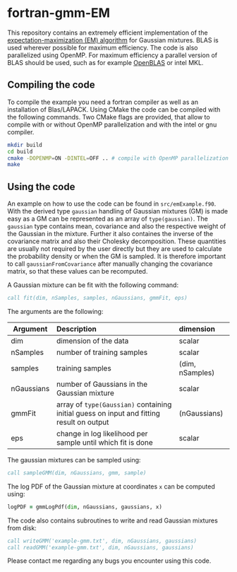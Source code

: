 

# fortran-gmm-EM

This repository contains an extremely efficient implementation of the [expectation-maximization (EM) algorithm](https://en.wikipedia.org/wiki/Expectation%E2%80%93maximization_algorithm) for Gaussian mixtures. 
BLAS is used wherever possible for maximum efficiency.
The code is also parallelized using OpenMP. For maximum efficiency a parallel version of BLAS should be used, such as for example [OpenBLAS](https://www.openblas.net/) or intel MKL.

## Compiling the code

To compile the example you need a fortran compiler as well as an installation of Blas/LAPACK. 
Using CMake the code can be compiled with the following commands.
Two CMake flags are provided, that allow to compile with or without OpenMP parallelization and with the intel or gnu compiler.

```bash
mkdir build
cd build
cmake -DOPENMP=ON -DINTEL=OFF .. # compile with OpenMP parallelization and gfortran
make
```


## Using the code

An example on how to use the code can be found in `src/emExample.f90`. 
With the derived type `gaussian` handling of Gaussian mixtures (GM) is made easy as a GM can be represented as an array of `type(gaussian)`. 
The `gaussian` type contains mean, covariance and also the respective weight of the Gaussian in the mixture. 
Further it also containes the inverse of the covariance matrix and also their Cholesky decomposition. These quantities are usually not required by the user directly but they are used to calculate the probability density or when the GM is sampled. 
It is therefore important to call `gaussianFromCovariance` after manually changing the covariance matrix, so that these values can be recomputed. 

A Gaussian mixture can be fit with the following command:
```fortran
call fit(dim, nSamples, samples, nGaussians, gmmFit, eps)
```
The arguments are the following:

| Argument      | Description        | dimension  |
| ------------- | :----------------- | :--------- |
| dim           | dimension of the data | scalar |
| nSamples      | number of training samples | scalar |
| samples       | training samples  | (dim, nSamples) | 
| nGaussians    | number of Gaussians in the Gaussian mixture | scalar |
| gmmFit        | array of `type(Gaussian)` containing initial guess on input and fitting result on output | (nGaussians) |
| eps           | change in log likelihood per sample until which fit is done | scalar |

The gaussian mixtures can be sampled using:
```fortran
call sampleGMM(dim, nGaussians, gmm, sample)
```

The log PDF of the Gaussian mixture at coordinates `x` can be computed using:
```fortran
logPDF = gmmLogPdf(dim, nGaussians, gaussians, x) 
```

The code also contains subroutines to write and read Gaussian mixtures from disk:
```fortran
call writeGMM('example-gmm.txt', dim, nGaussians, gaussians)
call readGMM('example-gmm.txt', dim, nGaussians, gaussians)
```


Please contact me regarding any bugs you encounter using this code. 

